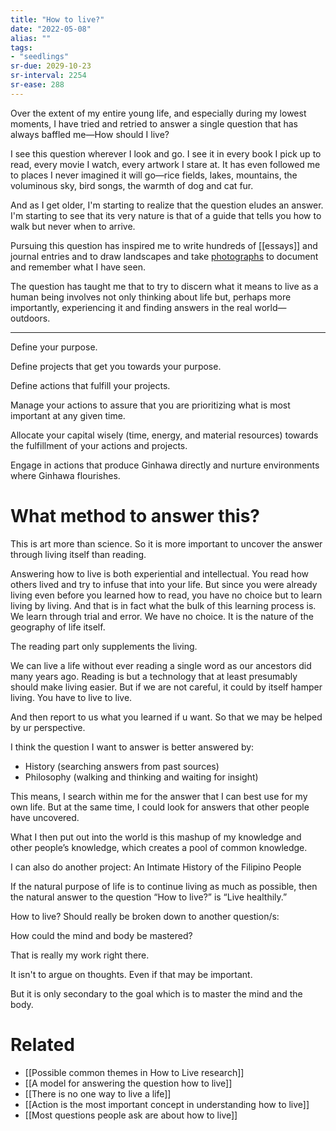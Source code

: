 ```yaml
---
title: "How to live?"
date: "2022-05-08"
alias: ""
tags:
- "seedlings"
sr-due: 2029-10-23
sr-interval: 2254
sr-ease: 288
---
```


Over the extent of my entire young life, and especially during my lowest moments, I have tried and retried to answer a single question that has always baffled me—How should I live?

I see this question wherever I look and go. I see it in every book I pick up to read, every movie I watch, every artwork I stare at. It has even followed me to places I never imagined it will go—rice fields, lakes, mountains, the voluminous sky, bird songs, the warmth of dog and cat fur.

And as I get older, I'm starting to realize that the question eludes an answer. I'm starting to see that its very nature is that of a guide that tells you how to walk but never when to arrive.

Pursuing this question has inspired me to write hundreds of [[essays]] and journal entries and to draw landscapes and take [photographs](https://www.instagram.com/vinceimbat) to document and remember what I have seen.

The question has taught me that to try to discern what it means to live as a human being involves not only thinking about life but, perhaps more importantly, experiencing it and finding answers in the real world—outdoors.

---

Define your purpose.

Define projects that get you towards your purpose.

Define actions that fulfill your projects.

Manage your actions to assure that you are prioritizing what is most important at any given time.

Allocate your capital wisely (time, energy, and material resources) towards the fulfillment of your actions and projects.

Engage in actions that produce Ginhawa directly and nurture environments where Ginhawa flourishes.

# What method to answer this?

This is art more than science. So it is more important to uncover the answer through living itself than reading.

Answering how to live is both experiential and intellectual. You read how others lived and try to infuse that into your life. But since you were already living even before you learned how to read, you have no choice but to learn living by living. And that is in fact what the bulk of this learning process is. We learn through trial and error. We have no choice. It is the nature of the geography of life itself.

The reading part only supplements the living.

We can live a life without ever reading a single word as our ancestors did many years ago. Reading is but a technology that at least presumably should make living easier. But if we are not careful, it could by itself hamper living. You have to live to live.

And then report to us what you learned if u want. So that we may be helped by ur perspective.

I think the question I want to answer is better answered by:

- History (searching answers from past sources)
- Philosophy (walking and thinking and waiting for insight)

This means, I search within me for the answer that I can best use for my own life. But at the same time, I could look for answers that other people have uncovered.

What I then put out into the world is this mashup of my knowledge and other people’s knowledge, which creates a pool of common knowledge.

I can also do another project: An Intimate History of the Filipino People

If the natural purpose of life is to continue living as much as possible, then the natural answer to the question “How to live?” is “Live healthily.”

How to live? Should really be broken down to another question/s:

How could the mind and body be mastered?

That is really my work right there.

It isn't to argue on thoughts. Even if that may be important.

But it is only secondary to the goal which is to master the mind and the body.

# Related

- [[Possible common themes in How to Live research]]
- [[A model for answering the question how to live]]
- [[There is no one way to live a life]]
- [[Action is the most important concept in understanding how to live]]
- [[Most questions people ask are about how to live]]